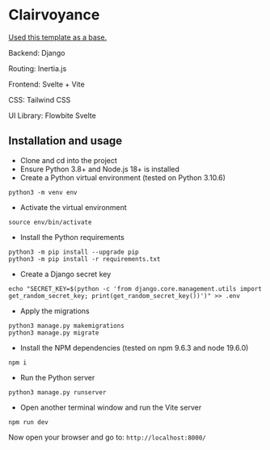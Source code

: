 # Clairvoyance

[Used this template as a base.](https://github.com/pmdevita/Django-Svelte-Template)

Backend: Django

Routing: Inertia.js

Frontend: Svelte + Vite

CSS: Tailwind CSS

UI Library: Flowbite Svelte

## Installation and usage

- Clone and cd into the project
- Ensure Python 3.8+ and Node.js 18+ is installed
- Create a Python virtual environment (tested on Python 3.10.6)

```shell
python3 -m venv env
```

- Activate the virtual environment

```shell
source env/bin/activate
```

- Install the Python requirements

```shell
python3 -m pip install --upgrade pip
python3 -m pip install -r requirements.txt
```

- Create a Django secret key

```shell
echo "SECRET_KEY=$(python -c 'from django.core.management.utils import get_random_secret_key; print(get_random_secret_key())')" >> .env
```

- Apply the migrations

```shell
python3 manage.py makemigrations
python3 manage.py migrate
```

- Install the NPM dependencies (tested on npm 9.6.3 and node 19.6.0)

```shell
npm i
```

- Run the Python server

```shell
python3 manage.py runserver
```

- Open another terminal window and run the Vite server

```shell
npm run dev
```

Now open your browser and go to: `http://localhost:8000/`
